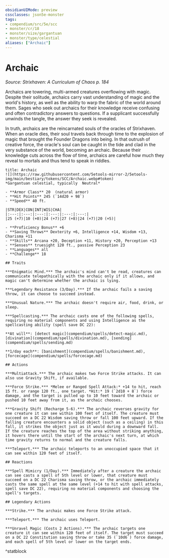 ```yaml
---
obsidianUIMode: preview
cssclasses: json5e-monster
tags:
- compendium/src/5e/scc
- monster/cr/18
- monster/size/gargantuan
- monster/type/celestial
aliases: ["Archaic"]
---
```

# Archaic
*Source: Strixhaven: A Curriculum of Chaos p. 184*  

Archaics are towering, multi-armed creatures overflowing with magic. Despite their solitude, archaics carry vast understanding of magic and the world's history, as well as the ability to warp the fabric of the world around them. Sages who seek out archaics for their knowledge receive confusing and often contradictory answers to questions. If a supplicant successfully unwinds the tangle, the answer they seek is revealed.

In truth, archaics are the reincarnated souls of the oracles of Strixhaven. When an oracle dies, their soul travels back through time to the explosion of magic that brought the Founder Dragons into being. In that outrush of creative force, the oracle's soul can be caught in the tide and clad in the very substance of the world, becoming an archaic. Because their knowledge cuts across the flow of time, archaics are careful how much they reveal to mortals and thus tend to speak in riddles.

```ad-statblock
title: Archaic
![](https://raw.githubusercontent.com/5etools-mirror-2/5etools-img/main/bestiary/tokens/SCC/Archaic.webp#token)
*Gargantuan celestial, typically  Neutral*

- **Armor Class** 20  (natural armor)
- **Hit Points** 245 (`14d20 + 98`)
- **Speed** 40 ft.

|STR|DEX|CON|INT|WIS|CHA|
|:---:|:---:|:---:|:---:|:---:|:---:|
|25 (+7)|10 (+0)|24 (+7)|27 (+8)|24 (+7)|20 (+5)|

- **Proficiency Bonus** +6
- **Saving Throws** Dexterity +6, Intelligence +14, Wisdom +13, Charisma +11
- **Skills** Arcana +20, Deception +11, History +20, Perception +13
- **Senses** truesight 120 ft., passive Perception 23
- **Languages** all
- **Challenge** 18

## Traits

***Enigmatic Mind.*** The archaic's mind can't be read, creatures can communicate telepathically with the archaic only if it allows, and magic can't determine whether the archaic is lying.

***Legendary Resistance (3/Day).*** If the archaic fails a saving throw, it can choose to succeed instead.

***Unusual Nature.*** The archaic doesn't require air, food, drink, or sleep.

***Spellcasting.*** The archaic casts one of the following spells, requiring no material components and using Intelligence as the spellcasting ability (spell save DC 22):

**At will**: [detect magic](compendium/spells/detect-magic.md), [divination](compendium/spells/divination.md), [sending](compendium/spells/sending.md)

**1/day each**: [banishment](compendium/spells/banishment.md), [forcecage](compendium/spells/forcecage.md)

## Actions

***Multiattack.*** The archaic makes two Force Strike attacks. It can also use Gravity Shift, if available.

***Force Strike.*** *Melee or Ranged Spell Attack:* +14 to hit, reach 15 ft. or range 120 ft., one target. *Hit:* 19 (`2d10 + 8`) force damage, and the target is pulled up to 10 feet toward the archaic or pushed 10 feet away from it, as the archaic chooses.

***Gravity Shift (Recharge 5-6).*** The archaic reverses gravity for one creature it can see within 100 feet of itself. The creature must succeed on a DC 22 Wisdom saving throw or fall 100 feet upward. If the falling creature encounters a solid object (such as a ceiling) in this fall, it strikes the object just as it would during a downward fall. If the creature reaches the top of the area without striking anything, it hovers there until the start of the archaic's next turn, at which time gravity returns to normal and the creature falls.

***Teleport.*** The archaic teleports to an unoccupied space that it can see within 120 feet of itself.

## Reactions

***Spell Mimicry (1/Day).*** Immediately after a creature the archaic can see casts a spell of 5th level or lower, that creature must succeed on a DC 22 Charisma saving throw, or the archaic immediately casts the same spell at the same level (+14 to hit with spell attacks, spell save DC 22), requiring no material components and choosing the spell's targets.

## Legendary Actions

***Strike.*** The archaic makes one Force Strike attack.

***Teleport.*** The archaic uses Teleport.

***Unravel Magic (Costs 2 Actions).*** The archaic targets one creature it can see within 120 feet of itself. The target must succeed on a DC 22 Constitution saving throw or take 35 (`10d6`) force damage, and each spell of 5th level or lower on the target ends.
```
^statblock